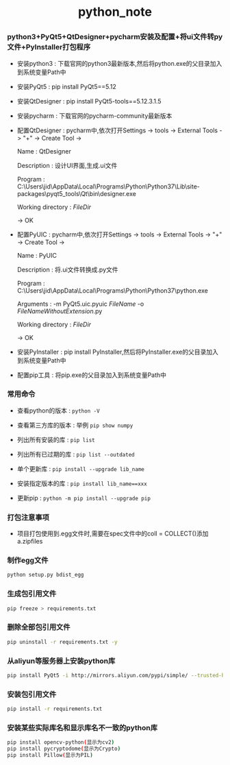 # <p align = "center"> python_note </p>

### python3+PyQt5+QtDesigner+pycharm安装及配置+将ui文件转py文件+PyInstaller打包程序
- 安装python3 : 下载官网的python3最新版本,然后将python.exe的父目录加入到系统变量Path中

- 安装PyQt5 : pip install  PyQt5==5.12

- 安装QtDesigner : pip install PyQt5-tools==5.12.3.1.5

- 安装pycharm : 下载官网的pycharm-community最新版本

- 配置QtDesigner : pycharm中,依次打开Settings -> tools -> External Tools ->  "+" -> Create Tool ->

	Name : QtDesigner

	Description : 设计UI界面,生成.ui文件

	Program : C:\Users\jid\AppData\Local\Programs\Python\Python37\Lib\site-packages\pyqt5_tools\Qt\bin\designer.exe

	Working directory : $FileDir$

	-> OK

- 配置PyUIC : pycharm中,依次打开Settings -> tools -> External Tools ->  "+" -> Create Tool ->

	Name : PyUIC

	Description : 将.ui文件转换成.py文件

	Program : C:\Users\jid\AppData\Local\Programs\Python\Python37\python.exe

	Arguments : -m PyQt5.uic.pyuic  $FileName$ -o $FileNameWithoutExtension$.py

	Working directory : $FileDir$

	-> OK
	
- 安装PyInstaller : pip install PyInstaller,然后将PyInstaller.exe的父目录加入到系统变量Path中

- 配置pip工具 : 将pip.exe的父目录加入到系统变量Path中


### 常用命令
- 查看python的版本 : `python -V`

- 查看第三方库的版本 : 举例 `pip show numpy`

- 列出所有安装的库 : `pip list`

- 列出所有已过期的库 : `pip list --outdated`

- 单个更新库 : `pip install --upgrade lib_name`

- 安装指定版本的库 : `pip install lib_name==xxx`

- 更新pip : `python -m pip install --upgrade pip`


### 打包注意事项
- 项目打包使用到.egg文件时,需要在spec文件中的coll = COLLECT()添加a.zipfiles

### 制作egg文件
```bash
python setup.py bdist_egg
```

### 生成包引用文件
```bash
pip freeze > requirements.txt
```

### 删除全部包引用文件
```bash
pip uninstall -r requirements.txt -y
```

### 从aliyun等服务器上安装python库
```bash
pip install PyQt5 -i http://mirrors.aliyun.com/pypi/simple/ --trusted-host mirrors.aliyun.com
```

### 安装包引用文件
```bash
pip install -r requirements.txt
```

### 安装某些实际库名和显示库名不一致的python库
```bash
pip install opencv-python(显示为cv2)
pip install pycryptodome(显示为Crypto)
pip install Pillow(显示为PIL)
```
							
